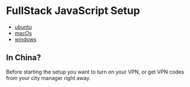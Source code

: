 # FullStack JavaScript Setup

- [ubuntu](program/frontend/setup/ubuntu.md)
- [macOs](program/frontend/setup/macOs.md)
- [windows](program/frontend/setup/windows.md)

## In China?
Before starting the setup you want to turn on your VPN, or get VPN codes from your city manager right away.